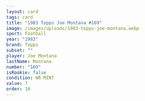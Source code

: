 ```yaml
---
layout: card
tags: card
title: "1983 Topps Joe Montana #169"
image: /images/uploads/1983-topps-joe-montana.webp
sport: Football
year: "1983"
brand: Topps
subset: ""
player: Joe Montana
lastName: Montana
number: "169"
isRookie: false
condition: NR-MINT
value: 7
order: 10
---
```

